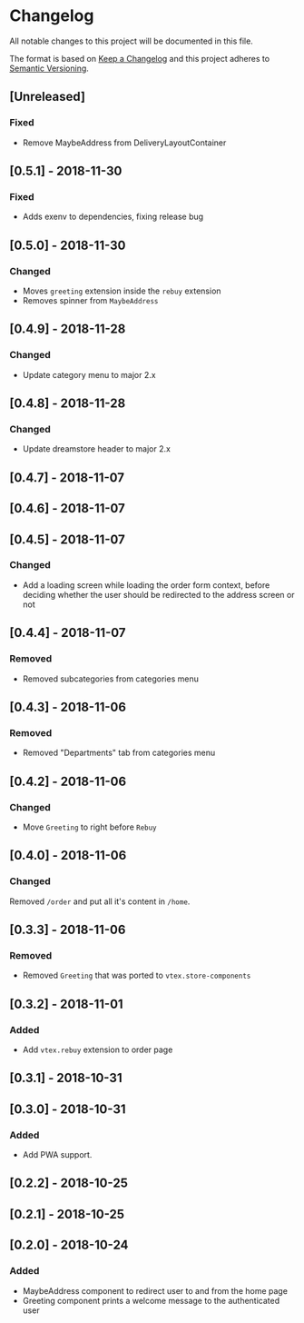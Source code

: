 # Changelog

All notable changes to this project will be documented in this file.

The format is based on [Keep a Changelog](http://keepachangelog.com/en/1.0.0/)
and this project adheres to [Semantic Versioning](http://semver.org/spec/v2.0.0.html).

## [Unreleased]
### Fixed
- Remove MaybeAddress from DeliveryLayoutContainer

## [0.5.1] - 2018-11-30

### Fixed

- Adds exenv to dependencies, fixing release bug

## [0.5.0] - 2018-11-30

### Changed
- Moves `greeting` extension inside the `rebuy` extension
- Removes spinner from `MaybeAddress`

## [0.4.9] - 2018-11-28

### Changed
- Update category menu to major 2.x

## [0.4.8] - 2018-11-28

### Changed
- Update dreamstore header to major 2.x

## [0.4.7] - 2018-11-07

## [0.4.6] - 2018-11-07

## [0.4.5] - 2018-11-07

### Changed
- Add a loading screen while loading the order form context, before deciding whether the user should be redirected to the address screen or not

## [0.4.4] - 2018-11-07
### Removed
- Removed subcategories from categories menu

## [0.4.3] - 2018-11-06
### Removed
- Removed "Departments" tab from categories menu

## [0.4.2] - 2018-11-06
### Changed
- Move `Greeting` to right before `Rebuy`

## [0.4.0] - 2018-11-06
### Changed
Removed `/order` and put all it's content in `/home`.

## [0.3.3] - 2018-11-06
### Removed
- Removed `Greeting` that was ported to `vtex.store-components`

## [0.3.2] - 2018-11-01
### Added
- Add `vtex.rebuy` extension to order page

## [0.3.1] - 2018-10-31

## [0.3.0] - 2018-10-31
### Added
- Add PWA support.

## [0.2.2] - 2018-10-25

## [0.2.1] - 2018-10-25

## [0.2.0] - 2018-10-24
### Added
- MaybeAddress component to redirect user to and from the home page
- Greeting component prints a welcome message to the authenticated user
